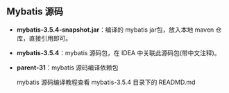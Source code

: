 ##  Mybatis 源码

* **mybatis-3.5.4-snapshot.jar**：编译的 mybatis jar包，放入本地 maven 仓库，直接引用即可。
* **mybatis-3.5.4**：mybatis 源码包，在 IDEA 中关联此源码包(带中文注释)。
* **parent-31**：mybatis 源码编译依赖包

   mybatis 源码编译教程查看 mybatis-3.5.4 目录下的 READMD.md